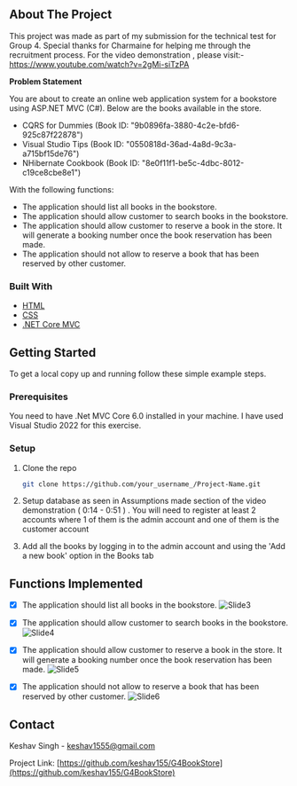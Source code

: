 <!-- ABOUT THE PROJECT -->
## About The Project

This project was made as part of my submission for the technical test for Group 4. Special thanks for Charmaine for helping me through the recruitment process.
For the video demonstration , please visit:- https://www.youtube.com/watch?v=2gMi-siTzPA 

<b>Problem Statement</b>

You are about to create an online web application system for a bookstore using ASP.NET MVC (C#).
Below are the books available in the store.
* CQRS for Dummies (Book ID: "9b0896fa-3880-4c2e-bfd6-925c87f22878")
* Visual Studio Tips (Book ID: "0550818d-36ad-4a8d-9c3a-a715bf15de76")
* NHibernate Cookbook (Book ID: "8e0f11f1-be5c-4dbc-8012-c19ce8cbe8e1")

With the following functions:
* The application should list all books in the bookstore.
* The application should allow customer to search books in the bookstore.
* The application should allow customer to reserve a book in the store. It will generate a 
booking number once the book reservation has been made.
* The application should not allow to reserve a book that has been reserved by other 
customer.




### Built With

* [HTML](https://html.com/)
* [CSS](https://www.w3.org/Style/CSS/Overview.en.html)
* [.NET Core MVC](https://learn.microsoft.com/en-us/aspnet/core/?view=aspnetcore-6.0)


<!-- GETTING STARTED -->
## Getting Started

To get a local copy up and running follow these simple example steps.

### Prerequisites

You need to have .Net MVC Core 6.0 installed in your machine. I have used Visual Studio 2022 for this exercise. 

### Setup

1. Clone the repo
   ```sh
   git clone https://github.com/your_username_/Project-Name.git
   ```
2. Setup database as seen in Assumptions made section of the video demonstration ( 0:14 - 0:51 ) . You will need to register at least 2 accounts where 1 of them is the admin account and one of them is the customer account

3. Add all the books by logging in to the admin account and using the 'Add a new book' option in the Books tab

<!-- ROADMAP -->
## Functions Implemented


- [x] The application should list all books in the bookstore.
![Slide3](https://user-images.githubusercontent.com/39059592/197386241-dd51756f-22ee-44bb-b725-0a9d8ce6c6ee.PNG)
- [x] The application should allow customer to search books in the bookstore.
![Slide4](https://user-images.githubusercontent.com/39059592/197386272-b042e526-f638-486a-a9d0-5c8aa090f14e.PNG)
- [x] The application should allow customer to reserve a book in the store. It will generate a booking number once the book reservation has been made.
![Slide5](https://user-images.githubusercontent.com/39059592/197386285-3790789e-3980-4c0f-9d42-5f8e706a8c29.PNG)
- [x]  The application should not allow to reserve a book that has been reserved by other customer.
![Slide6](https://user-images.githubusercontent.com/39059592/197386291-40247d24-b9c1-4bd6-a41b-dfacee192a08.PNG)


<!-- CONTACT -->
## Contact

Keshav Singh - keshav1555@gmail.com

Project Link: [https://github.com/keshav155/G4BookStore](https://github.com/keshav155/G4BookStore)

